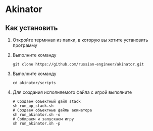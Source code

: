 # Akinator

## Как установить
1) Откройте терминал из папки, в которую вы хотите установить программу

2) Выполните команду
   ```
   git clone https://github.com/russian-engineer/akinator.git
   ```

4) Выполните команду
   ```
   cd akinator/scripts
   ```

6) Для создания исполняемого файла с игрой выполните
    ```
    # Создаем объектный файл stack
    sh run_up_stack.sh
    # Создаем объектные файлы акинатора
    sh run_akinator.sh -o
    # Собираем и запускаем игру
    sh run_akinator.sh -p
    ```
